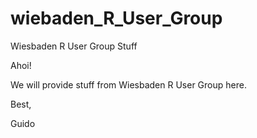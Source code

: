 # wiebaden_R_User_Group
Wiesbaden R User Group Stuff

Ahoi!

We will provide stuff from Wiesbaden R User Group here.

Best,

Guido
